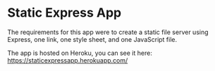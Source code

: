 Static Express App
==================
   
The requirements for this app were to create a static file server using Express, one link, one style sheet, and one JavaScript file.

The app is hosted on Heroku, you can see it here:
https://staticexpressapp.herokuapp.com/
